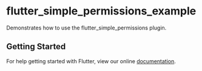 # flutter_simple_permissions_example

Demonstrates how to use the flutter_simple_permissions plugin.

## Getting Started

For help getting started with Flutter, view our online
[documentation](https://flutter.io/).
